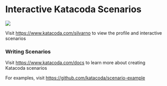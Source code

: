 # Interactive Katacoda Scenarios

[![](http://shields.katacoda.com/katacoda/silvarno/count.svg)](https://www.katacoda.com/silvarno "Get your profile on Katacoda.com")

Visit https://www.katacoda.com/silvarno to view the profile and interactive scenarios

### Writing Scenarios
Visit https://www.katacoda.com/docs to learn more about creating Katacoda scenarios

For examples, visit https://github.com/katacoda/scenario-example
